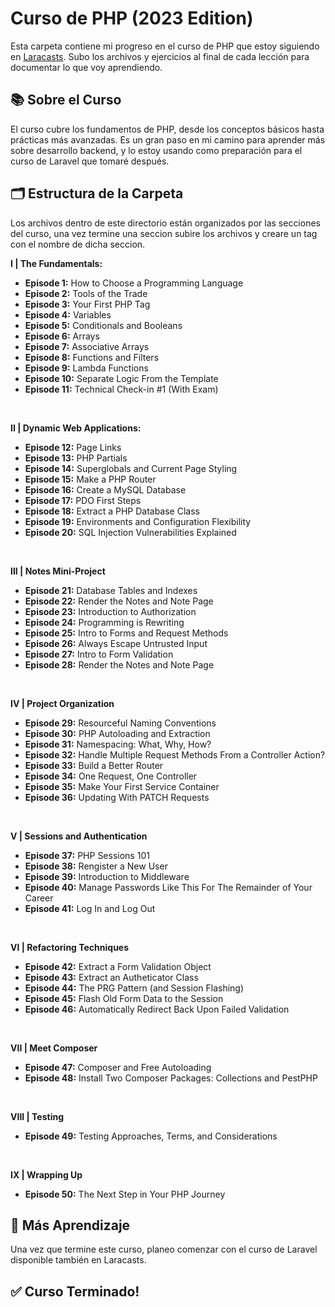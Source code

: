 # Curso de PHP (2023 Edition)

Esta carpeta contiene mi progreso en el curso de PHP que estoy siguiendo en [Laracasts](https://laracasts.com/series/php-for-beginners-2023-edition/). Subo los archivos y ejercicios al final de cada lección para documentar lo que voy aprendiendo.

## 📚 Sobre el Curso
El curso cubre los fundamentos de PHP, desde los conceptos básicos hasta prácticas más avanzadas. Es un gran paso en mi camino para aprender más sobre desarrollo backend, y lo estoy usando como preparación para el curso de Laravel que tomaré después.

## 🗂 Estructura de la Carpeta
Los archivos dentro de este directorio están organizados por las secciones del curso, una vez termine una seccion subire los archivos y creare un tag con el nombre de dicha seccion. <br />

**I | The Fundamentals:**
- **Episode 1:** How to Choose a Programming Language
- **Episode 2:** Tools of the Trade
- **Episode 3:** Your First PHP Tag
- **Episode 4:** Variables
- **Episode 5:** Conditionals and Booleans
- **Episode 6:** Arrays
- **Episode 7:** Associative Arrays
- **Episode 8:** Functions and Filters
- **Episode 9:** Lambda Functions
- **Episode 10:** Separate Logic From the Template
- **Episode 11:** Technical Check-in #1 (With Exam)
<br />

**II | Dynamic Web Applications:**
- **Episode 12:** Page Links
- **Episode 13:** PHP Partials
- **Episode 14:** Superglobals and Current Page Styling
- **Episode 15:** Make a PHP Router
- **Episode 16:** Create a MySQL Database
- **Episode 17:** PDO First Steps
- **Episode 18:** Extract a PHP Database Class
- **Episode 19:** Environments and Configuration Flexibility
- **Episode 20:** SQL Injection Vulnerabilities Explained
<br />

**III | Notes Mini-Project**
- **Episode 21:** Database Tables and Indexes
- **Episode 22:** Render the Notes and Note Page
- **Episode 23:** Introduction to Authorization
- **Episode 24:** Programming is Rewriting
- **Episode 25:** Intro to Forms and Request Methods
- **Episode 26:** Always Escape Untrusted Input
- **Episode 27:** Intro to Form Validation
- **Episode 28:** Render the Notes and Note Page
<br />

**IV | Project Organization**
- **Episode 29:** Resourceful Naming Conventions
- **Episode 30:** PHP Autoloading and Extraction
- **Episode 31:** Namespacing: What, Why, How?
- **Episode 32:** Handle Multiple Request Methods From a Controller Action?
- **Episode 33:** Build a Better Router
- **Episode 34:** One Request, One Controller
- **Episode 35:** Make Your First Service Container
- **Episode 36:** Updating With PATCH Requests
<br />

**V | Sessions and Authentication**
- **Episode 37:** PHP Sessions 101
- **Episode 38:** Rengister a New User
- **Episode 39:** Introduction to Middleware
- **Episode 40:** Manage Passwords Like This For The Remainder of Your Career
- **Episode 41:** Log In and Log Out
<br />

**VI | Refactoring Techniques**
- **Episode 42:** Extract a Form Validation Object
- **Episode 43:** Extract an Autheticator Class
- **Episode 44:** The PRG Pattern (and Session Flashing)
- **Episode 45:** Flash Old Form Data to the Session
- **Episode 46:** Automatically Redirect Back Upon Failed Validation
<br />

**VII | Meet Composer**
- **Episode 47:** Composer and Free Autoloading
- **Episode 48:** Install Two Composer Packages: Collections and PestPHP
<br />

**VIII | Testing**
- **Episode 49:** Testing Approaches, Terms, and Considerations
<br />

**IX | Wrapping Up**
- **Episode 50:** The Next Step in Your PHP Journey

## 🚀 Más Aprendizaje
Una vez que termine este curso, planeo comenzar con el curso de Laravel disponible también en Laracasts.

## ✅ Curso Terminado!